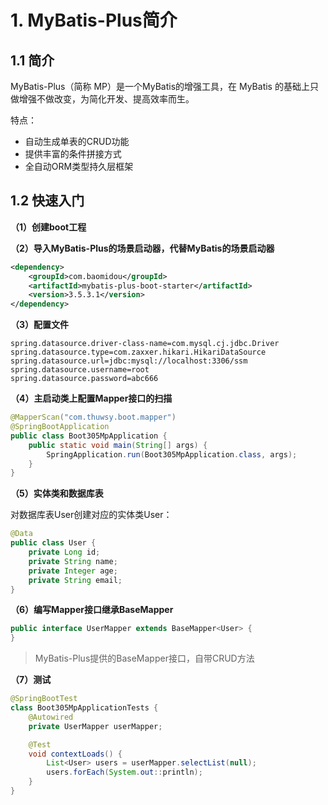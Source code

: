 # 1. MyBatis-Plus简介

## 1.1 简介

MyBatis-Plus（简称 MP）是一个MyBatis的增强工具，在 MyBatis 的基础上只做增强不做改变，为简化开发、提高效率而生。

特点：
- 自动生成单表的CRUD功能
- 提供丰富的条件拼接方式
- 全自动ORM类型持久层框架

## 1.2 快速入门

**（1）创建boot工程**

**（2）导入MyBatis-Plus的场景启动器，代替MyBatis的场景启动器**

```xml
<dependency>
    <groupId>com.baomidou</groupId>
    <artifactId>mybatis-plus-boot-starter</artifactId>
    <version>3.5.3.1</version>
</dependency>
```

**（3）配置文件**

```properties
spring.datasource.driver-class-name=com.mysql.cj.jdbc.Driver
spring.datasource.type=com.zaxxer.hikari.HikariDataSource
spring.datasource.url=jdbc:mysql://localhost:3306/ssm
spring.datasource.username=root
spring.datasource.password=abc666
```

**（4）主启动类上配置Mapper接口的扫描**

```java
@MapperScan("com.thuwsy.boot.mapper")
@SpringBootApplication
public class Boot305MpApplication {
    public static void main(String[] args) {
        SpringApplication.run(Boot305MpApplication.class, args);
    }
}
```

**（5）实体类和数据库表**

对数据库表User创建对应的实体类User：

```java
@Data
public class User {
    private Long id;
    private String name;
    private Integer age;
    private String email;
}
```

**（6）编写Mapper接口继承BaseMapper**

```java
public interface UserMapper extends BaseMapper<User> {
}
```

> MyBatis-Plus提供的BaseMapper接口，自带CRUD方法

**（7）测试**

```java
@SpringBootTest
class Boot305MpApplicationTests {
    @Autowired
    private UserMapper userMapper;

    @Test
    void contextLoads() {
        List<User> users = userMapper.selectList(null);
        users.forEach(System.out::println);
    }
}
```


